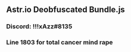 ## Astr.io Deobfuscated Bundle.js
### Discord: !!!xAzz#8135
### Line 1803 for total cancer mind rape
